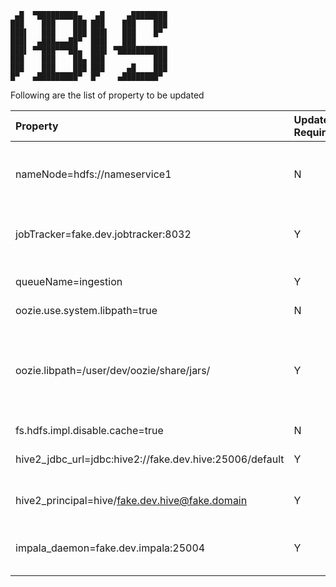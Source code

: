 ```
 ▄█  ▀█████████▄   ▄█     ▄████████
███    ███    ███ ███    ███    ███
███▌   ███    ███ ███▌   ███    █▀
███▌  ▄███▄▄▄██▀  ███▌   ███
███▌ ▀▀███▀▀▀██▄  ███▌ ▀███████████
███    ███    ██▄ ███           ███
███    ███    ███ ███     ▄█    ███
█▀   ▄█████████▀  █▀    ▄████████▀

```

Following are the list of property to be updated

| Property | Update Required  | Description  |
| :-   | :- | :- |
|nameNode=hdfs://nameservice1|N|HDFS nameservice property in hdfs-site.xml |
|jobTracker=fake.dev.jobtracker:8032|Y|Name node address where IBIS is installed|
|queueName=ingestion|Y|Update with HDFS queue name|
|oozie.use.system.libpath=true|N||
|oozie.libpath=/user/dev/oozie/share/jars/|Y|Is an optional field to update. Path where all the sqoop jars should be present |
|fs.hdfs.impl.disable.cache=true|N||
|hive2_jdbc_url=jdbc:hive2://fake.dev.hive:25006/default|Y|Update with Hive jdbc URL|
|hive2_principal=hive/fake.dev.hive@fake.domain|Y|Update with hive server principal|
|impala_daemon=fake.dev.impala:25004|Y|Update with Impala host name and port number|

